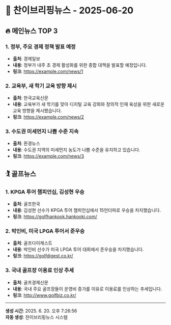 # 📰 찬이브리핑뉴스 - 2025-06-20

## 🔥 메인뉴스 TOP 3

### 1. 정부, 주요 경제 정책 발표 예정
- **출처**: 경제일보
- **내용**: 정부가 내주 초 경제 활성화를 위한 종합 대책을 발표할 예정입니다.
- **링크**: https://example.com/news/1

### 2. 교육부, 새 학기 교육 방향 제시
- **출처**: 한국교육신문
- **내용**: 교육부가 새 학기를 맞아 디지털 교육 강화와 창의적 인재 육성을 위한 새로운 교육 방향을 제시했습니다.
- **링크**: https://example.com/news/2

### 3. 수도권 미세먼지 나쁨 수준 지속
- **출처**: 환경뉴스
- **내용**: 수도권 지역의 미세먼지 농도가 나쁨 수준을 유지하고 있습니다.
- **링크**: https://example.com/news/3



## 🏌️ 골프뉴스

### 1. KPGA 투어 챔피언십, 김성현 우승
- **출처**: 골프한국
- **내용**: 김성현 선수가 KPGA 투어 챔피언십에서 15언더파로 우승을 차지했습니다.
- **링크**: https://golfhankook.hankooki.com/

### 2. 박인비, 미국 LPGA 투어서 준우승
- **출처**: 골프다이제스트
- **내용**: 박인비 선수가 미국 LPGA 투어 대회에서 준우승을 차지했습니다.
- **링크**: https://golfdigest.co.kr/

### 3. 국내 골프장 이용료 인상 추세
- **출처**: 골프경제신문
- **내용**: 국내 주요 골프장들이 운영비 증가를 이유로 이용료를 인상하는 추세입니다.
- **링크**: http://www.golfbiz.co.kr/



---
**생성 시간**: 2025. 6. 20. 오후 7:26:56  
**자동 생성**: 찬이브리핑뉴스 시스템